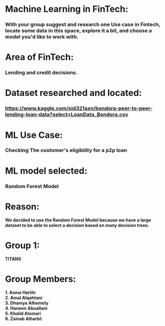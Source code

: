# Machine Learning in FinTech:
### With your group suggest and research one Use case in Fintech, locate some data in this space, explore it a bit, and choose a model you'd like to work with.
# Area of FinTech:
### Lending and credit decisions.
 
# Dataset researched and located:
### https://www.kaggle.com/sid321axn/bondora-peer-to-peer-lending-loan-data?select=LoanData_Bondora.csv
 
# ML Use Case:

### Checking The customer's eligibility for  a p2p loan
 
# ML model selected:
### Random Forest Model
 
# Reason:
**We decided to use the Random Forest Model because we have a large dataset to be able to select a decision based on many decision trees.**
# Group 1:
 **TITANS** 
# Group Members:
 **1. Asma Harthi**\
 **2. Amal Alqahtani**\
 **3. Dhamya Alhemely**\
 **4. Haneen Abuallam**\
 **5. Khalid Alomari**\
 **6. Zainab Alharbi**\
 
 


